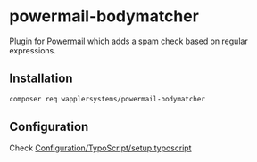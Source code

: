 # powermail-bodymatcher

Plugin for [Powermail](https://extensions.typo3.org/extension/powermail) which adds a spam check based on regular expressions.

## Installation
```bash
composer req wapplersystems/powermail-bodymatcher
```


## Configuration
Check [Configuration/TypoScript/setup.typoscript](Configuration/TypoScript/setup.typoscript)
